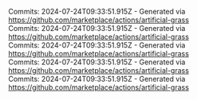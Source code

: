 Commits: 2024-07-24T09:33:51.915Z - Generated via https://github.com/marketplace/actions/artificial-grass
<br>
Commits: 2024-07-24T09:33:51.915Z - Generated via https://github.com/marketplace/actions/artificial-grass
<br>
Commits: 2024-07-24T09:33:51.915Z - Generated via https://github.com/marketplace/actions/artificial-grass
<br>
Commits: 2024-07-24T09:33:51.915Z - Generated via https://github.com/marketplace/actions/artificial-grass
<br>
Commits: 2024-07-24T09:33:51.915Z - Generated via https://github.com/marketplace/actions/artificial-grass
<br>
